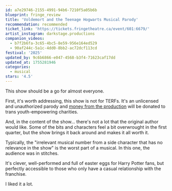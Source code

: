 ```yaml
---
id: a7e29746-2155-4991-94b6-7210f5a05b6b
blueprint: fringe_review
title: 'Voldemort and the Teenage Hogwarts Musical Parody'
recommendation: recommended
ticket_link: 'https://tickets.fringetheatre.ca/event/601:6679/'
artist_instagram: darkstage.productions
companion_videos:
  - b7f2b6fa-3c65-4bc5-8e59-956e164ed529
  - 90af244c-5a1c-4dd0-8bb2-ac72dcf113cd
festival: '2025'
updated_by: 9c6b6866-e047-4568-b3f4-71623caf17dd
updated_at: 1755281946
categories:
  - musical
stars: '4.5'
---
```

This show should be a go for almost everyone.

First, it's worth addressing, this show is not for TERFs. It's an unlicensed and unauthorized parody and [money from the production](https://www.instagram.com/p/DMwAT1ryMR1) will be donated to trans youth-empowering charities.

And, in the content of the show... there's not a lot that the original author would like. Some of the bits and characters feel a bit overwrought in the first quarter, but the show brings it back around and makes it all worth it.

Typically, the "irrelevant musical number from a side character that has no relevance in the show" is the worst part of a musical. In this one, the audience was in stitches.

It's clever, well-performed and full of easter eggs for Harry Potter fans, but perfectly accessible to those who only have a casual relationship with the franchise.

I liked it a lot.